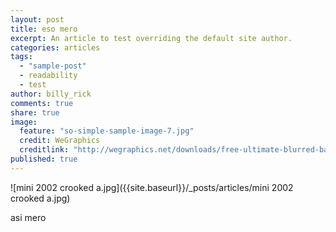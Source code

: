 ```yaml
---
layout: post
title: eso mero
excerpt: An article to test overriding the default site author.
categories: articles
tags: 
  - "sample-post"
  - readability
  - test
author: billy_rick
comments: true
share: true
image: 
  feature: "so-simple-sample-image-7.jpg"
  credit: WeGraphics
  creditlink: "http://wegraphics.net/downloads/free-ultimate-blurred-background-pack/"
published: true
---
```


![mini 2002 crooked a.jpg]({{site.baseurl}}/_posts/articles/mini 2002 crooked a.jpg)


asi mero
